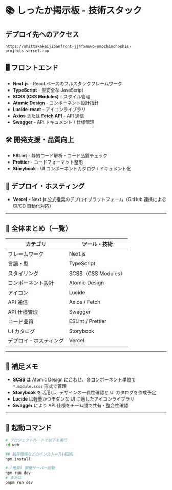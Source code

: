 # 📚 しったか掲示板 - 技術スタック

## デプロイ先へのアクセス
```
https://shittakakeijibanfront-jj4fxnwwo-omochinohoshis-projects.vercel.app
```

## 🖥️ フロントエンド

- **Next.js** - React ベースのフルスタックフレームワーク
- **TypeScript** - 型安全な JavaScript
- **SCSS (CSS Modules)** - スタイル管理
- **Atomic Design** - コンポーネント設計指針
- **Lucide-react** - アイコンライブラリ
- **Axios** または **Fetch API** - API 通信
- **Swagger** - API ドキュメント / 仕様管理

## 🛠️ 開発支援・品質向上

- **ESLint** - 静的コード解析・コード品質チェック
- **Prettier** - コードフォーマット整形
- **Storybook** - UI コンポーネントカタログ / ドキュメント化

## 🚀 デプロイ・ホスティング

- **Vercel** - Next.js 公式推奨のデプロイプラットフォーム（GitHub 連携による CI/CD 自動化対応）

---

## 📌 全体まとめ（一覧）

| カテゴリ               | ツール・技術 |
|------------------------|---------------|
| フレームワーク         | Next.js |
| 言語・型               | TypeScript |
| スタイリング           | SCSS（CSS Modules） |
| コンポーネント設計     | Atomic Design |
| アイコン               | Lucide |
| API 通信               | Axios / Fetch |
| API 仕様管理           | Swagger |
| コード品質             | ESLint / Prettier |
| UI カタログ             | Storybook |
| デプロイ・ホスティング | Vercel |

---

## 📝 補足メモ

- **SCSS** は Atomic Design に合わせ、各コンポーネント単位で `*.module.scss` 形式で管理  
- **Storybook** を活用し、デザインの一貫性確認と UI カタログを作成予定  
- **Lucide** は軽量かつモダンな UI に適したアイコンライブラリ  
- **Swagger** により API 仕様をチーム間で共有・整合性確認  

---

## 🚀 起動コマンド

```bash
# プロジェクトルートで以下を実行
cd web

## 依存関係などのインストール(初回)
npm install

# (推奨) 開発サーバー起動
npm run dev
# または
pnpm run dev
